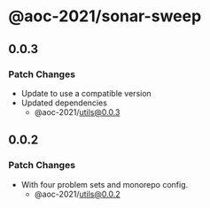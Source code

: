 # @aoc-2021/sonar-sweep

## 0.0.3

### Patch Changes

- Update to use a compatible version
- Updated dependencies
  - @aoc-2021/utils@0.0.3

## 0.0.2

### Patch Changes

- With four problem sets and monorepo config.
  - @aoc-2021/utils@0.0.2

